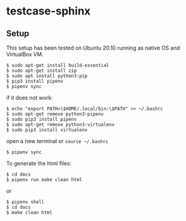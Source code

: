 # testcase-sphinx

## Setup
This setup has been tested on Ubuntu 20.10 running as native OS and VirtualBox VM.

````
$ sudo apt-get install build-essential
$ sudo apt-get install zip
$ sudo apt install python3-pip
$ pip3 install pipenv
$ pipenv sync
````

if it does not work:
````
$ echo "export PATH=\$HOME/.local/bin:\$PATH" >> ~/.bashrc
$ sudo apt-get remove python3-pipenv
$ sudo pip3 install pipenv
$ sudo apt-get remove python3-virtualenv
$ sudo pip3 install virtualenv
````

open a new terminal or `source ~/.bashrc`

````
$ pipenv sync
````

To generate the html files:

````
$ cd docs
$ pipenv run make clean html
````

or

````
$ pipenv shell
$ cd docs
$ make clean html
````
